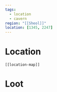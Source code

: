 ```yaml
---
tags:
  - location
  - cavern
region: "[[Sheol]]"
location: [1345, 2247]
---
```

# Location
```meta-bind-embed
[[location-map]]
```
# Loot

